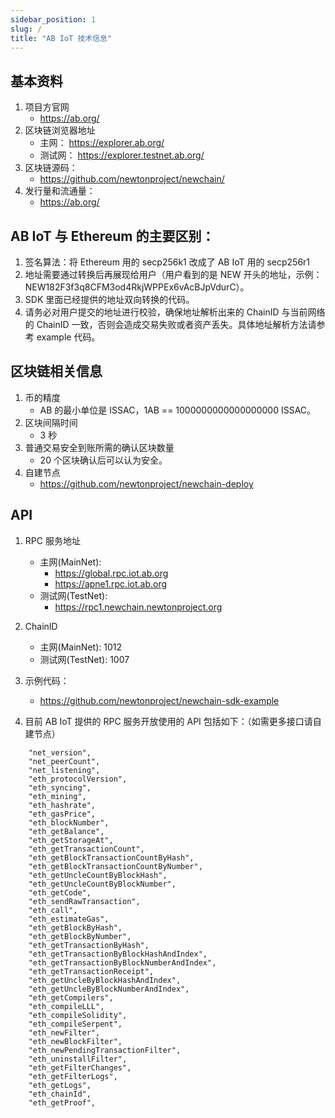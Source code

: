 ```yaml
---
sidebar_position: 1
slug: /
title: "AB IoT 技术信息"
---
```


## 基本资料

1. 项目方官网
   - https://ab.org/
2. 区块链浏览器地址
   - 主网： https://explorer.ab.org/
   - 测试网： https://explorer.testnet.ab.org/
3. 区块链源码：
   - https://github.com/newtonproject/newchain/
4. 发行量和流通量：
   - https://ab.org/

## AB IoT 与 Ethereum 的主要区别：

1. 签名算法：将 Ethereum 用的 secp256k1 改成了 AB IoT 用的 secp256r1
2. 地址需要通过转换后再展现给用户（用户看到的是 NEW 开头的地址，示例：NEW182F3f3q8CFM3od4RkjWPPEx6vAcBJpVdurC）。
3. SDK 里面已经提供的地址双向转换的代码。
4. 请务必对用户提交的地址进行校验，确保地址解析出来的 ChainID 与当前网络的 ChainID 一致，否则会造成交易失败或者资产丢失。具体地址解析方法请参考 example 代码。

## 区块链相关信息

1. 币的精度
   - AB 的最小单位是 ISSAC，1AB == 1000000000000000000 ISSAC。
2. 区块间隔时间
   - 3 秒
3. 普通交易安全到账所需的确认区块数量
   - 20 个区块确认后可以认为安全。
4. 自建节点
   - https://github.com/newtonproject/newchain-deploy

## API

1. RPC 服务地址

   - 主网(MainNet):
     - https://global.rpc.iot.ab.org
     - https://apne1.rpc.iot.ab.org
   - 测试网(TestNet):
     - https://rpc1.newchain.newtonproject.org

2. ChainID

   - 主网(MainNet): 1012
   - 测试网(TestNet): 1007

3. 示例代码：

   - https://github.com/newtonproject/newchain-sdk-example

4. 目前 AB IoT 提供的 RPC 服务开放使用的 API 包括如下：（如需更多接口请自建节点）

```
    "net_version",
    "net_peerCount",
    "net_listening",
    "eth_protocolVersion",
    "eth_syncing",
    "eth_mining",
    "eth_hashrate",
    "eth_gasPrice",
    "eth_blockNumber",
    "eth_getBalance",
    "eth_getStorageAt",
    "eth_getTransactionCount",
    "eth_getBlockTransactionCountByHash",
    "eth_getBlockTransactionCountByNumber",
    "eth_getUncleCountByBlockHash",
    "eth_getUncleCountByBlockNumber",
    "eth_getCode",
    "eth_sendRawTransaction",
    "eth_call",
    "eth_estimateGas",
    "eth_getBlockByHash",
    "eth_getBlockByNumber",
    "eth_getTransactionByHash",
    "eth_getTransactionByBlockHashAndIndex",
    "eth_getTransactionByBlockNumberAndIndex",
    "eth_getTransactionReceipt",
    "eth_getUncleByBlockHashAndIndex",
    "eth_getUncleByBlockNumberAndIndex",
    "eth_getCompilers",
    "eth_compileLLL",
    "eth_compileSolidity",
    "eth_compileSerpent",
    "eth_newFilter",
    "eth_newBlockFilter",
    "eth_newPendingTransactionFilter",
    "eth_uninstallFilter",
    "eth_getFilterChanges",
    "eth_getFilterLogs",
    "eth_getLogs",
    "eth_chainId",
    "eth_getProof",
```
